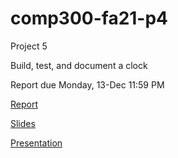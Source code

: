 # comp300-fa21-p4

Project 5

Build, test, and document a clock  

Report due Monday, 13-Dec 11:59 PM  

[Report](https://docs.google.com/document/d/1Q7eQIKEv1w7BwZzbSgQJ0LFEKHY0CqEZeyhICCaqWxM/edit?usp=sharing)

[Slides](https://docs.google.com/presentation/d/1_H3-qh_ULP4TxrhlptUiMAmBAaXP5JmMOl5L5fBsbck/edit?usp=sharing)

[Presentation](https://drive.google.com/file/d/1IqvJksW0v-1NDaZR4OJ1yEN5JUeRFkkj/view?usp=sharing)


